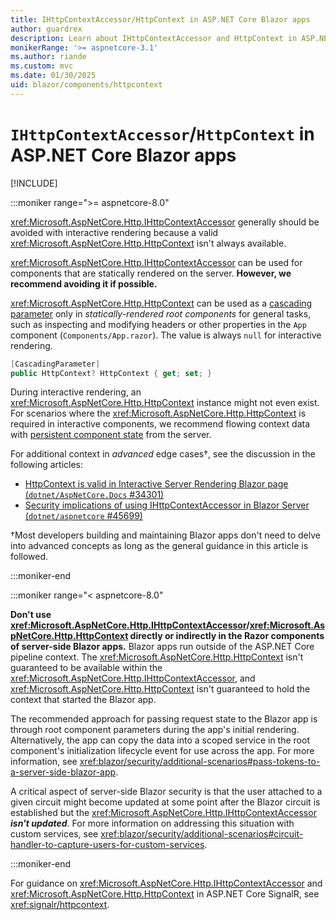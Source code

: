 ```yaml
---
title: IHttpContextAccessor/HttpContext in ASP.NET Core Blazor apps
author: guardrex
description: Learn about IHttpContextAccessor and HttpContext in ASP.NET Core Blazor apps.
monikerRange: '>= aspnetcore-3.1'
ms.author: riande
ms.custom: mvc
ms.date: 01/30/2025
uid: blazor/components/httpcontext
---
```

# `IHttpContextAccessor`/`HttpContext` in ASP.NET Core Blazor apps

[!INCLUDE[](~/includes/not-latest-version-without-not-supported-content.md)]

:::moniker range=">= aspnetcore-8.0"

<xref:Microsoft.AspNetCore.Http.IHttpContextAccessor> generally should be avoided with interactive rendering because a valid <xref:Microsoft.AspNetCore.Http.HttpContext> isn't always available.

<xref:Microsoft.AspNetCore.Http.IHttpContextAccessor> can be used for components that are statically rendered on the server. **However, we recommend avoiding it if possible.**

<xref:Microsoft.AspNetCore.Http.HttpContext> can be used as a [cascading parameter](xref:Microsoft.AspNetCore.Components.CascadingParameterAttribute) only in *statically-rendered root components* for general tasks, such as inspecting and modifying headers or other properties in the `App` component (`Components/App.razor`). The value is always `null` for interactive rendering.

```csharp
[CascadingParameter]
public HttpContext? HttpContext { get; set; }
```

During interactive rendering, an <xref:Microsoft.AspNetCore.Http.HttpContext> instance might not even exist. For scenarios where the <xref:Microsoft.AspNetCore.Http.HttpContext> is required in interactive components, we recommend flowing context data with [persistent component state](xref:blazor/components/prerender#persist-prerendered-state) from the server.

For additional context in *advanced* edge cases&dagger;, see the discussion in the following articles:

* [HttpContext is valid in Interactive Server Rendering Blazor page (`dotnet/AspNetCore.Docs` #34301)](https://github.com/dotnet/AspNetCore.Docs/issues/34301)
* [Security implications of using IHttpContextAccessor in Blazor Server (`dotnet/aspnetcore` #45699)](https://github.com/dotnet/aspnetcore/issues/45699)

&dagger;Most developers building and maintaining Blazor apps don't need to delve into advanced concepts as long as the general guidance in this article is followed.

:::moniker-end

:::moniker range="< aspnetcore-8.0"

**Don't use <xref:Microsoft.AspNetCore.Http.IHttpContextAccessor>/<xref:Microsoft.AspNetCore.Http.HttpContext> directly or indirectly in the Razor components of server-side Blazor apps.** Blazor apps run outside of the ASP.NET Core pipeline context. The <xref:Microsoft.AspNetCore.Http.HttpContext> isn't guaranteed to be available within the <xref:Microsoft.AspNetCore.Http.IHttpContextAccessor>, and <xref:Microsoft.AspNetCore.Http.HttpContext> isn't guaranteed to hold the context that started the Blazor app.

The recommended approach for passing request state to the Blazor app is through root component parameters during the app's initial rendering. Alternatively, the app can copy the data into a scoped service in the root component's initialization lifecycle event for use across the app. For more information, see <xref:blazor/security/additional-scenarios#pass-tokens-to-a-server-side-blazor-app>.

A critical aspect of server-side Blazor security is that the user attached to a given circuit might become updated at some point after the Blazor circuit is established but the <xref:Microsoft.AspNetCore.Http.IHttpContextAccessor> ***isn't updated***. For more information on addressing this situation with custom services, see <xref:blazor/security/additional-scenarios#circuit-handler-to-capture-users-for-custom-services>.

:::moniker-end

For guidance on <xref:Microsoft.AspNetCore.Http.IHttpContextAccessor> and <xref:Microsoft.AspNetCore.Http.HttpContext> in ASP.NET Core SignalR, see <xref:signalr/httpcontext>.
